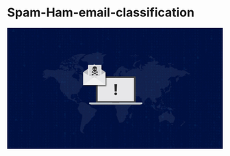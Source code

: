 # Spam-Ham-email-classification
![Image of Spam email](https://github.com/sonamehdi19/Spam-Ham-email-classification/blob/master/1*_PHZ4MPzvtXWRgVQhilGfQ.jpg)
